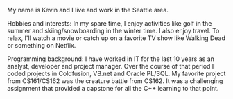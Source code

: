 My name is Kevin and I live and work in the Seattle area.

Hobbies and interests: 
In my spare time, I enjoy activities like golf in the summer and skiing/snowboarding in the winter time. I also enjoy travel. To relax, I'll watch a movie or catch up on a favorite TV show like Walking Dead or something on Netflix.

Programming background: 
I have worked in IT for the last 10 years as an analyst, developer and project manager. Over the course of that period I coded projects in Coldfusion, VB.net and Oracle PL/SQL. My favorite project from CS161/CS162 was the creature battle from CS162. It was a challenging assignment that provided a capstone for all the C++ learning to that point.
